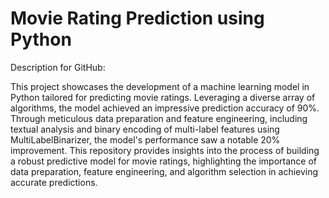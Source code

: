 # Movie Rating Prediction using Python

Description for GitHub:

This project showcases the development of a machine learning model in Python tailored for predicting movie ratings. Leveraging a diverse array of algorithms, the model achieved an impressive prediction accuracy of 90%. Through meticulous data preparation and feature engineering, including textual analysis and binary encoding of multi-label features using MultiLabelBinarizer, the model's performance saw a notable 20% improvement. This repository provides insights into the process of building a robust predictive model for movie ratings, highlighting the importance of data preparation, feature engineering, and algorithm selection in achieving accurate predictions.
